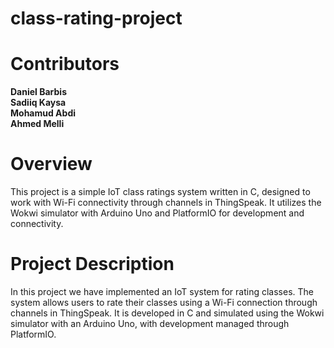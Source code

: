 # class-rating-project

# Contributors
**Daniel Barbis**  
**Sadiiq Kaysa**  
**Mohamud Abdi**  
**Ahmed Melli**

# Overview
This project is a simple IoT class ratings system written in C, designed to work with Wi-Fi connectivity through channels in ThingSpeak. It utilizes the Wokwi simulator with Arduino Uno and PlatformIO for development and connectivity.

# Project Description 
In this project we have implemented an IoT system for rating classes. The system allows users to rate their classes using a Wi-Fi connection through channels in ThingSpeak. It is developed in C and simulated using the Wokwi simulator with an Arduino Uno, with development managed through PlatformIO.
